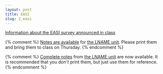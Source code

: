 ```yaml
---
layout: post
title: EASI
slug: 2_easi
---
```


[Information about the EASI survey announced in class](/materials/easi.jpg)

{% comment %} 
[Notes are available](/materials/UNAME.handouts.pdf) for [the LNAME unit](/UNAME.html). Please print them and bring them to class on Thursday.
{% endcomment %} 

{% comment %} 
[Complete notes](/materials/UNAME.handouts.pdf) from [the LNAME unit](/UNAME.html) are now available. It is recommended that you _don't_ print them, but just use them for reference.
{% endcomment %} 

